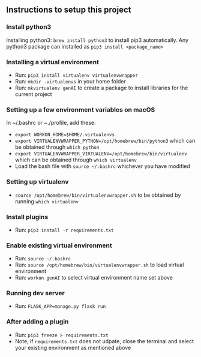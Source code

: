 ## Instructions to setup this project ##

### Install python3 ###
Installing python3: `brew install python3` to install pip3 automatically. Any python3 package can installed as `pip3 install <package_name>`


### Installing a virtual environment ###
- Run: `pip3 install virtualenv virtualenvwrapper`
- Run: `mkdir .virtualenvs` in your home folder
- Run: `mkvirtualenv genAI` to create a package to install libraries for the current project


### Setting up a few environment variables on macOS ###
In ~/.bashrc or ~./profile, add these:
- `export WORKON_HOME=$HOME/.virtualenvs`
- `export VIRTUALENVWRAPPER_PYTHON=/opt/homebrew/bin/python3` which can be obtained through `which python`
- `export VIRTUALENVWRAPPER_VIRTUALENV=/opt/homebrew/bin/virtualenv` which can be obtained through `which virtualenv`
- Load the bash file with `source ~/.bashrc` whichever you have modified

### Setting up virtualenv ###
- `source /opt/homebrew/bin/virtualenvwrapper.sh` to be obtained by running `which virtualenv`

### Install plugins ###
- Run: `pip3 install -r requirements.txt`

### Enable existing virtual environment ###
- Run: `source ~/.bashrc`
- Run: `source /opt/homebrew/bin/virtualenvwrapper.sh` to load virtual environment
- Run: `workon genAI` to select virtual environment name set above


### Running dev server ###
- Run: `FLASK_APP=manage.py flask run`


### After adding a plugin ###
- Run: `pip3 freeze > requirements.txt`
- Note, if `requirements.txt` does not udpate, close the terminal and select your existing environment as mentioned above
